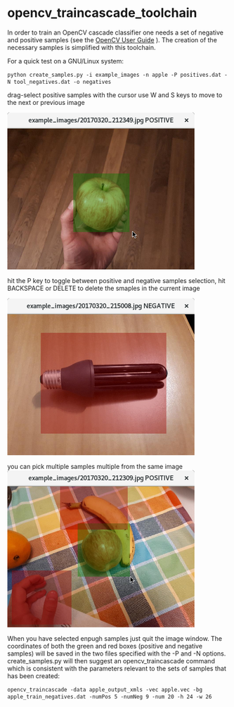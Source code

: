 # opencv_traincascade_toolchain

In order to train an OpenCV cascade classifier one needs a set of negative and positive samples
(see the [OpenCV User Guide](http://docs.opencv.org/2.4.13.2/doc/user_guide/ug_traincascade.html) ).
The creation of the necessary samples is simplified with this toolchain.

For a quick test on a GNU/Linux system:
```
python create_samples.py -i example_images -n apple -P positives.dat -N tool_negatives.dat -o negatives
```
drag-select positive samples with the cursor
use W and S keys to move to the next or previous image

![positive sample selection](docs/positive_sample.png?raw=true "positive sample selection")

hit the P key to toggle between positive and negative samples selection, hit BACKSPACE or DELETE to delete the smaples in the current image

![positive sample selection](docs/negative_samplel.png?raw=true "negative sample selection")

you can pick multiple samples multiple from the same image 
![multiple samples](docs/multiple_samples.png?raw=true "multiple samples selection")

When you have selected enpugh samples just quit the image window. The coordinates of both the green and red boxes (positive and negative samples) will be saved in the two files specified with the -P and -N options.
create_samples.py will then suggest an opencv_traincascade command which is consistent with the parameters relevant to the sets of samples that has been created:
```
opencv_traincascade -data apple_output_xmls -vec apple.vec -bg apple_train_negatives.dat -numPos 5 -numNeg 9 -num 20 -h 24 -w 26
```
